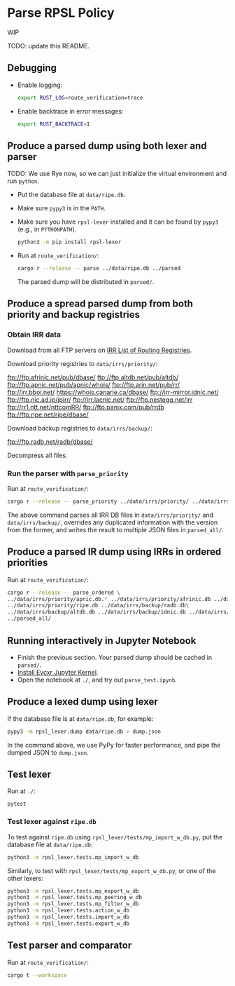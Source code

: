 # Parse RPSL Policy

WIP

TODO: update this README.

## Debugging

- Enable logging:

    ```sh
    export RUST_LOG=route_verification=trace
    ```

- Enable backtrace in error messages:

    ```sh
    export RUST_BACKTRACE=1
    ```

## Produce a parsed dump using both lexer and parser

TODO: We use Rye now, so we can just initialize the virtual environment and run `python`.

- Put the database file at `data/ripe.db`.
- Make sure `pypy3` is in the `PATH`.
- Make sure you have `rpsl-lexer` installed and
    it can be found by `pypy3` (e.g., in `PYTHONPATH`).

    ```sh
    python3 -m pip install rpsl-lexer
    ```

- Run at `route_verification/`:

    ```sh
    cargo r --release -- parse ../data/ripe.db ../parsed
    ```

    The parsed dump will be distributed in `parsed/`.

## Produce a spread parsed dump from both priority and backup registries

### Obtain IRR data

Download from all FTP servers on [IRR List of Routing
Registries](https://www.irr.net/docs/list.html).

Download priority registries to `data/irrs/priority/`:

<ftp://ftp.afrinic.net/pub/dbase/>
<ftp://ftp.altdb.net/pub/altdb/>
<ftp://ftp.apnic.net/pub/apnic/whois/>
<ftp://ftp.arin.net/pub/rr/>
<ftp://irr.bboi.net/>
<https://whois.canarie.ca/dbase/>
<ftp://irr-mirror.idnic.net/>
<ftp://ftp.nic.ad.jp/jpirr/>
<ftp://irr.lacnic.net/>
<ftp://ftp.nestegg.net/irr>
<ftp://rr1.ntt.net/nttcomRR/>
<ftp://ftp.panix.com/pub/rrdb>
<ftp://ftp.ripe.net/ripe/dbase/>

Download backup registries to `data/irrs/backup/`:

<ftp://ftp.radb.net/radb/dbase/>

Decompress all files.

### Run the parser with `parse_priority`

Run at `route_verification/`:

```sh
cargo r --release -- parse_priority ../data/irrs/priority/ ../data/irrs/backup/ ../parsed_all/
```

The above command parses all IRR DB files in `data/irrs/priority/` and
`data/irrs/backup/`,
overrides any duplicated information with the version from the former,
and writes the result to multiple JSON files in `parsed_all/`.

## Produce a parsed IR dump using IRRs in ordered priorities

Run at `route_verification/`:

```sh
cargo r --release -- parse_ordered \
../data/irrs/priority/apnic.db.* ../data/irrs/priority/afrinic.db ../data/irrs/priority/arin.db ../data/irrs/priority/lacnic.db\
../data/irrs/priority/ripe.db ../data/irrs/backup/radb.db\
../data/irrs/backup/altdb.db ../data/irrs/backup/idnic.db ../data/irrs/backup/jpirr.db ../data/irrs/backup/level3.db ../data/irrs/backup/nttcom.db ../data/irrs/backup/reach.db ../data/irrs/backup/tc.db\
../parsed_all/
```

## Running interactively in Jupyter Notebook

- Finish the previous section. Your parsed dump should be cached in `parsed/`.
- [Install Evcxr Jupyter Kernel](https://github.com/evcxr/evcxr/blob/main/evcxr_jupyter/README.md).
- Open the notebook at `./`, and try out `parse_test.ipynb`.

## Produce a lexed dump using lexer

If the database file is at `data/ripe.db`, for example:

```sh
pypy3 -m rpsl_lexer.dump data/ripe.db > dump.json
```

In the command above, we use PyPy for faster performance,
and pipe the dumped JSON to `dump.json`.

## Test lexer

Run at `./`:

```shell
pytest
```

### Test lexer against `ripe.db`

To test against `ripe.db` using `rpsl_lexer/tests/mp_import_w_db.py`,
put the database file at `data/ripe.db`:

```bash
python3 -m rpsl_lexer.tests.mp_import_w_db
```

Similarly, to test with `rpsl_lexer/tests/mp_export_w_db.py`,
or one of the other lexers:

```bash
python3 -m rpsl_lexer.tests.mp_export_w_db
python3 -m rpsl_lexer.tests.mp_peering_w_db
python3 -m rpsl_lexer.tests.mp_filter_w_db
python3 -m rpsl_lexer.tests.action_w_db
python3 -m rpsl_lexer.tests.import_w_db
python3 -m rpsl_lexer.tests.export_w_db
```

## Test parser and comparator

Run at `route_verification/`:

```sh
cargo t --workspace
```
